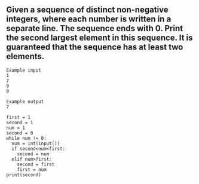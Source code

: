 ## Given a sequence of distinct non-negative integers, where each number is written in a separate line. The sequence ends with 0. Print the second largest element in this sequence. It is guaranteed that the sequence has at least two elements.

````
Example input
1
7
9
0

Example output
7
````

````
first = 1
second = 1
num = 1
second = 0
while num != 0:
  num = int(input())
  if second<num<first:
    second = num
  elif num>first:
    second = first
    first = num
print(second)
````
